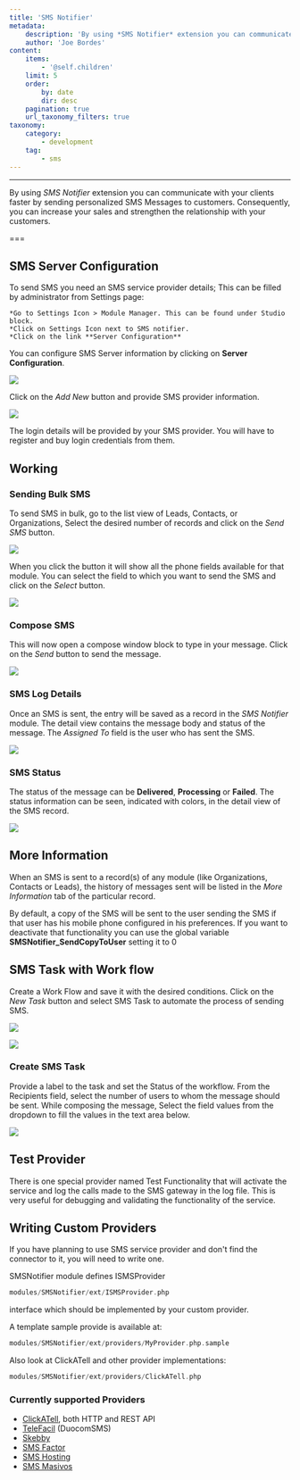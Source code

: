 ```yaml
---
title: 'SMS Notifier'
metadata:
    description: 'By using *SMS Notifier* extension you can communicate with your clients faster by sending personalized SMS Messages to customers.'
    author: 'Joe Bordes'
content:
    items:
        - '@self.children'
    limit: 5
    order:
        by: date
        dir: desc
    pagination: true
    url_taxonomy_filters: true
taxonomy:
    category:
        - development
    tag:
        - sms
---
```

---
By using *SMS Notifier* extension you can communicate with your clients faster by sending personalized SMS Messages to customers. Consequently, you can increase your sales and strengthen the relationship with your customers.

===

SMS Server Configuration
------------------------

To send SMS you need an SMS service provider details; This can be filled
by administrator from Settings page:

    *Go to Settings Icon > Module Manager. This can be found under Studio block.
    *Click on Settings Icon next to SMS notifier.
    *Click on the link **Server Configuration**

You can configure SMS Server information by clicking on **Server Configuration**.

![](smsserverconfiguration.png?width=70%)

Click on the *Add New* button and provide SMS provider information.

![](addnewaccount.png?width=50%)

<div class="notices blue">
The login details will be provided by
your SMS provider. You will have to register and buy login credentials
from them.</div>

Working
-------

### Sending Bulk SMS

To send SMS in bulk, go to the list view of Leads, Contacts, or
Organizations, Select the desired number of records and click on the
*Send SMS* button.

![](sendsms.png?width=70%)

When you click the button it will show all the phone fields available
for that module. You can select the field to which you want to send the
SMS and click on the *Select* button.

![](selectphonefield.png?width=50%)

### Compose SMS

This will now open a compose window block to type in your message. Click
on the *Send* button to send the message.

![](composesms.png?width=70%)

### SMS Log Details

Once an SMS is sent, the entry will be saved as a record in the *SMS
Notifier* module. The detail view contains the message body and status
of the message. The *Assigned To* field is the user who has sent the
SMS.

![](detailviewsms.png?width=70%)

### SMS Status

The status of the message can be **Delivered**, **Processing** or
**Failed**. The status information can be seen, indicated with colors,
in the detail view of the SMS record.

![](smsstatus.png?width=100%)

More Information
----------------

When an SMS is sent to a record(s) of any module (like Organizations,
Contacts or Leads), the history of messages sent will be listed in the
*More Information* tab of the particular record.

By default, a copy of the SMS will be sent to the user sending the SMS
if that user has his mobile phone configured in his preferences. If you
want to deactivate that functionality you can use the global variable
**SMSNotifier\_SendCopyToUser** setting it to 0

SMS Task with Work flow
-----------------------

Create a Work Flow and save it with the desired conditions. Click on the
*New Task* button and select SMS Task to automate the process of sending
SMS.

![](workflowsmstask.png?width=70%)

![](smsstaskworkflow.png?width=70%)

### Create SMS Task

Provide a label to the task and set the Status of the workflow. From the
Recipients field, select the number of users to whom the message should
be sent. While composing the message, Select the field values from the
dropdown to fill the values in the text area below.

![](workflowmessage.png?width=70%)

Test Provider
-------------

There is one special provider named Test Functionality that will
activate the service and log the calls made to the SMS gateway in the
log file. This is very useful for debugging and validating the
functionality of the service.

Writing Custom Providers
------------------------

If you have planning to use SMS service provider and don't find the
connector to it, you will need to write one.

SMSNotifier module defines ISMSProvider

```php
modules/SMSNotifier/ext/ISMSProvider.php
``` 
interface which should be
implemented by your custom provider.

A template sample provide is available at:
```php
modules/SMSNotifier/ext/providers/MyProvider.php.sample
```

Also look at ClickATell and other provider implementations:
```php
modules/SMSNotifier/ext/providers/ClickATell.php
```

### Currently supported Providers

-   [ClickATell](https://www.clickatell.com/), both HTTP and REST API
-   [TeleFacil](https://www.telefacil.com/wiki/index.php/Integraci%C3%B3n_con_Mensajer%C3%ADa_SMS_(SMSNotifier))
    (DuocomSMS)
-   [Skebby](http://www.skebby.com)
-   [SMS Factor](https://www.smsfactor.com)
-   [SMS Hosting](https://www.smshosting.it/en)
-   [SMS Masivos](http://www.smasivos.com)

